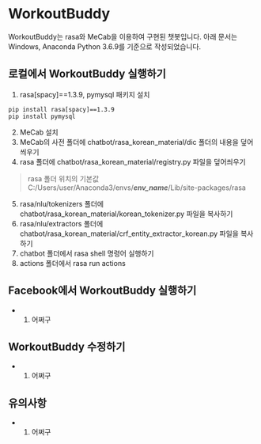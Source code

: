 # WorkoutBuddy
WorkoutBuddy는 rasa와 MeCab을 이용하여 구현된 챗봇입니다.
아래 문서는 Windows, Anaconda Python 3.6.9를 기준으로 작성되었습니다.

## 로컬에서 WorkoutBuddy 실행하기
1. rasa[spacy]==1.3.9, pymysql 패키지 설치
```
pip install rasa[spacy]==1.3.9
pip install pymysql
```
2. MeCab 설치
3. MeCab의 사전 폴더에 chatbot/rasa_korean_material/dic 폴더의 내용을 덮어씌우기
4. rasa 폴더에 chatbot/rasa_korean_material/registry.py 파일을 덮어씌우기
> rasa 폴더 위치의 기본값 C:/Users/user/Anaconda3/envs/***env_name***/Lib/site-packages/rasa
5. rasa/nlu/tokenizers 폴더에 chatbot/rasa_korean_material/korean_tokenizer.py 파일을 복사하기
6. rasa/nlu/extractors 폴더에 chatbot/rasa_korean_material/crf_entity_extractor_korean.py 파일을 복사하기
7. chatbot 폴더에서 rasa shell 명령어 실행하기
8. actions 폴더에서 rasa run actions 

## Facebook에서 WorkoutBuddy 실행하기
* 1. 어쩌구

## WorkoutBuddy 수정하기
* 1. 어쩌구

## 유의사항
* 1. 어쩌구
